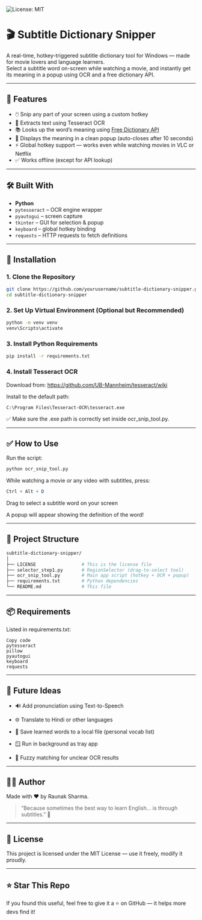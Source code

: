 ![License: MIT](https://img.shields.io/badge/License-MIT-yellow.svg)

# 🎬 Subtitle Dictionary Snipper

A real-time, hotkey-triggered subtitle dictionary tool for Windows — made for movie lovers and language learners.  
Select a subtitle word on-screen while watching a movie, and instantly get its meaning in a popup using OCR and a free dictionary API.

---

## 🚀 Features

- 🖱️ Snip any part of your screen using a custom hotkey
- 🧠 Extracts text using Tesseract OCR
- 📚 Looks up the word’s meaning using [Free Dictionary API](https://dictionaryapi.dev/)
- 💬 Displays the meaning in a clean popup (auto-closes after 10 seconds)
- ⚡ Global hotkey support — works even while watching movies in VLC or Netflix
- ✅ Works offline (except for API lookup)

---

## 🛠️ Built With

- **Python**
- `pytesseract` – OCR engine wrapper
- `pyautogui` – screen capture
- `tkinter` – GUI for selection & popup
- `keyboard` – global hotkey binding
- `requests` – HTTP requests to fetch definitions

---

## 🔧 Installation

### 1. Clone the Repository

```bash
git clone https://github.com/yourusername/subtitle-dictionary-snipper.git
cd subtitle-dictionary-snipper
```
### 2. Set Up Virtual Environment (Optional but Recommended)
```bash
python -m venv venv
venv\Scripts\activate
```
### 3. Install Python Requirements
```bash
pip install -r requirements.txt
```
### 4. Install Tesseract OCR
Download from: https://github.com/UB-Mannheim/tesseract/wiki

Install to the default path:

```text
C:\Program Files\Tesseract-OCR\tesseract.exe
```
✅ Make sure the .exe path is correctly set inside ocr_snip_tool.py.

---

## ✅ How to Use
Run the script:

```bash
python ocr_snip_tool.py
```
While watching a movie or any video with subtitles, press:

```mathematica
Ctrl + Alt + D
```
Drag to select a subtitle word on your screen

A popup will appear showing the definition of the word!

---

## 📁 Project Structure
```bash
subtitle-dictionary-snipper/
│
├── LICENSE                 # This is the license file
├── selector_step1.py       # RegionSelector (drag-to-select tool)
├── ocr_snip_tool.py        # Main app script (hotkey + OCR + popup)
├── requirements.txt        # Python dependencies
└── README.md               # This file
```

---

## 📦 Requirements
Listed in requirements.txt:

```text
Copy code
pytesseract
pillow
pyautogui
keyboard
requests
```

---

## 🧠 Future Ideas
- 🔊 Add pronunciation using Text-to-Speech

- 🌐 Translate to Hindi or other languages

- 📓 Save learned words to a local file (personal vocab list)

- 🪟 Run in background as tray app

- 🧪 Fuzzy matching for unclear OCR results

---

## 🙋‍♂️ Author
Made with ❤️ by Raunak Sharma.

> “Because sometimes the best way to learn English... is through subtitles.” 🎥

---

## 🪪 License
This project is licensed under the MIT License — use it freely, modify it proudly.

---

## ⭐️ Star This Repo
If you found this useful, feel free to give it a ⭐️ on GitHub — it helps more devs find it!
